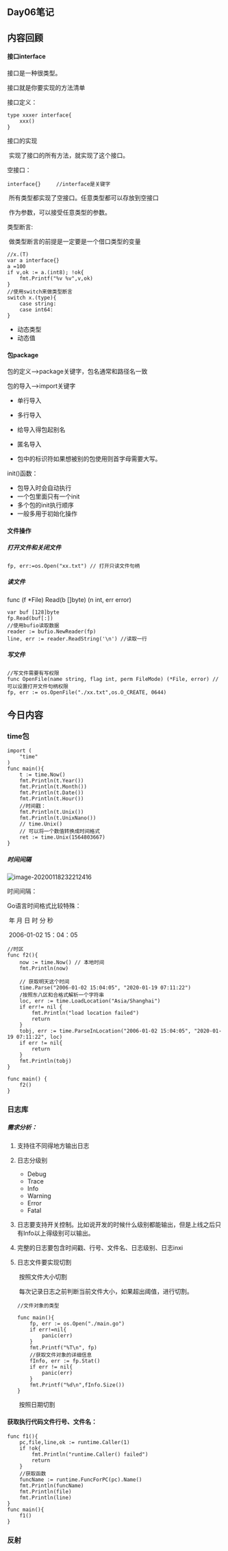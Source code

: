 ## Day06笔记

## 内容回顾

#### 接口interface

接口是一种很类型。

接口就是你要实现的方法清单

接口定义：

```
type xxxer interface{
	xxx()
}
```

接口的实现

​	实现了接口的所有方法，就实现了这个接口。

空接口：

```
interface{}		//interface是关键字
```

​	所有类型都实现了空接口。任意类型都可以存放到空接口

​	作为参数，可以接受任意类型的参数。

类型断言:

​	做类型断言的前提是一定要是一个借口类型的变量

```
//x.(T)
var a interface{}
a =100
if v,ok := a.(int8); !ok{
	fmt.Printf("%v %v",v,ok)
}
//使用switch来做类型断言
switch x.(type){
	case string:
	case int64:
}
```



- 动态类型
- 动态值

#### 包package

包的定义-->package关键字，包名通常和路径名一致

包的导入-->import关键字

- 单行导入

- 多行导入

- 给导入得包起别名

- 匿名导入

- 包中的标识符如果想被别的包使用则首字母需要大写。

init()函数：

- 包导入时会自动执行
- 一个包里面只有一个init
- 多个包的init执行顺序
- 一般多用于初始化操作

#### 文件操作

##### 打开文件和关闭文件

```
fp, err:=os.Open("xx.txt") // 打开只读文件句柄
```

##### 读文件

func (f *File) Read(b []byte) (n int, err error)

```
var buf [128]byte
fp.Read(buf[:])
//使用bufio读取数据
reader := bufio.NewReader(fp)
line, err := reader.ReadString('\n') //读取一行

```



##### 写文件

```
//写文件需要有写权限
func OpenFile(name string, flag int, perm FileMode) (*File, error) // 可以设置打开文件句柄权限
fp, err := os.OpenFile("./xx.txt",os.O_CREATE, 0644)

```



## 今日内容

### time包

```
import (
	"time"
)
func main(){
	t := time.Now()
	fmt.Println(t.Year())
	fmt.Println(t.Month())
	fmt.Println(t.Date())
	fmt.Println(t.Hour())
	//时间戳：
	fmt.Println(t.Unix())
	fmt.Println(t.UnixNano())
	// time.Unix()
	// 可以将一个数值转换成时间格式
	ret := time.Unix(1564803667)
}
```

##### 时间间隔

![image-20200118232212416](assets/image-20200118232212416.png)

时间间隔：

Go语言时间格式比较特殊：

​	年      月   日    时    分   秒

​	2006-01-02    15：04：05

```
//时区
func f2(){
	now := time.Now() // 本地时间
	fmt.Println(now)
	
	// 获取明天这个时间
	time.Parse("2006-01-02 15:04:05", "2020-01-19 07:11:22")
	/按照东八区和合格式解析一个字符串
	loc, err := time.LoadLocation("Asia/Shanghai")
	if err!= nil {
		fmt.Println("load location failed")
		return
	}
	tobj, err := time.ParseInLocation("2006-01-02 15:04:05", "2020-01-19 07:11:22", loc)
	if err != nil{
		return
	}
	fmt.Println(tobj)
}

func main() {
	f2()
}
```



### 日志库

##### 需求分析：

1. 支持往不同得地方输出日志

2. 日志分级别
   - Debug
   - Trace
   - Info
   - Warning
   - Error
   - Fatal

3. 日志要支持开关控制。比如说开发的时候什么级别都能输出，但是上线之后只有Info以上得级别可以输出。

4. 完整的日志要包含时间戳、行号、文件名、日志级别、日志inxi

5. 日志文件要实现切割

    ​	按照文件大小切割

    ​			每次记录日志之前判断当前文件大小，如果超出阈值，进行切割。

    ```
    //文件对象的类型
    
    func main(){
    	fp, err := os.Open("./main.go")
    	if err!=nil{
    		panic(err)
    	}
    	fmt.Printf("%T\n", fp)
    	//获取文件对象的详细信息
    	fInfo, err := fp.Stat()
    	if err != nil{
    		panic(err)
    	}
    	fmt.Printf("%d\n",fInfo.Size())
    }
    ```

    ​	按照日期切割

#### 获取执行代码文件行号、文件名：

```
func f1(){
	pc,file,line,ok := runtime.Caller(1)
	if !ok{
		fmt.Println("runtime.Caller() failed")
		return 
	}
	//获取函数
	funcName := runtime.FuncForPC(pc).Name()
	fmt.Println(funcName)
	fmt.Println(file)
	fmt.Println(line)
}
func main(){
	f1()
}
```



### 反射


